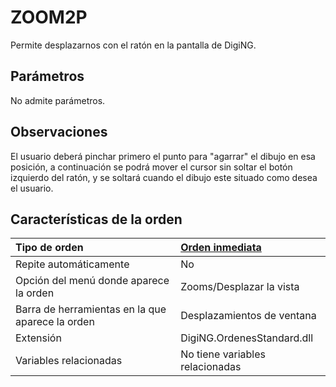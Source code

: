 # ZOOM2P

Permite desplazarnos con el ratón en la pantalla de DigiNG.

## Parámetros

No admite parámetros.

## Observaciones

El usuario deberá pinchar primero el punto para "agarrar" el dibujo en esa posición, a continuación se podrá mover el cursor sin soltar el botón izquierdo del ratón, y se soltará cuando el dibujo este situado como desea el usuario.

## Características de la orden

| Tipo de orden | [Orden inmediata]() |
| :--- | :--- |
| Repite automáticamente | No |
| Opción del menú donde aparece la orden | Zooms/Desplazar la vista |
| Barra de herramientas en la que aparece la orden | Desplazamientos de ventana |
| Extensión | DigiNG.OrdenesStandard.dll |
| Variables relacionadas | No tiene variables relacionadas |

